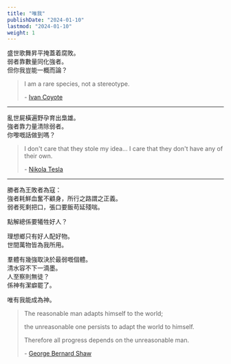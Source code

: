 ```yaml
---
title: "唯我"
publishDate: "2024-01-10"
lastmod: "2024-01-10"
weight: 1
---
```


盛世歌舞昇平掩蓋着腐敗。<br/>
弱者靠數量同化強者。<br/>
但你我豈能一概而論？<br/>

> I am a rare species, not a stereotype.
>
> \- [Ivan Coyote](https://www.goodreads.com/quotes/248993-i-am-a-rare-species-not-a-stereotype)

---

亂世屍橫遍野孕育出梟雄。<br/>
強者靠力量清除弱者。<br/>
你嚟嘅話做到嗎？<br/>

> I don't care that they stole my idea... I care that they don't have any of their own.
>
> \- [Nikola Tesla](https://quotefancy.com/quote/9874/Nikola-Tesla-I-don-t-care-that-they-stole-my-idea-I-care-that-they-don-t-have-any-of)

---

勝者為王敗者為寇：<br/>
強者耗鮮血奮不顧身，所行之路謂之正義。<br/>
弱者死剩把口，張口要飯苟延殘喘。<br/>

點解總係要犧牲好人？<br/>

理想鄉只有好人配好物。<br/>
世間萬物皆為我所用。<br/>

羣體有幾強取決於最弱嘅個體。<br/>
清水容不下一滴墨。<br/>
人至察則無徒？<br/>
係神有潔癖罷了。<br/>

唯有我能成為神。<br/>

> The reasonable man adapts himself to the world;
>
> the unreasonable one persists to adapt the world to himself.
>
> Therefore all progress depends on the unreasonable man.
>
> \- [George Bernard Shaw](https://quotefancy.com/quote/811991/George-Bernard-Shaw-The-reasonable-man-adapts-himself-to-the-world-the-unreasonable-one)

